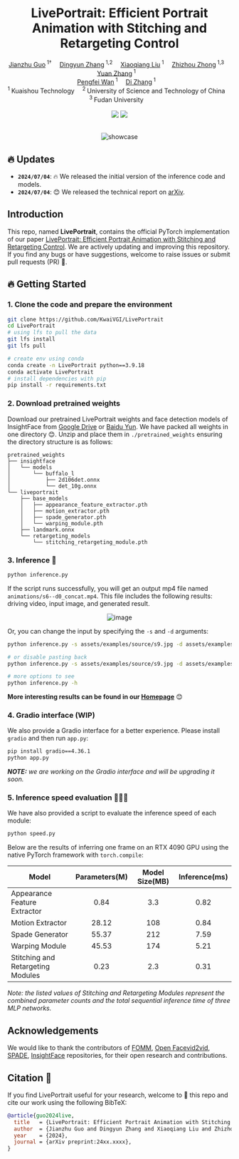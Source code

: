 <h1 align="center">LivePortrait: Efficient Portrait Animation with Stitching and Retargeting Control</h1>

<div align='center'>
    <a href='https://github.com/cleardusk' target='_blank'>Jianzhu Guo</a><sup> 1†</sup>&emsp;
    <a href='https://github.com/KwaiVGI' target='_blank'>Dingyun Zhang</a><sup> 1,2</sup>&emsp;
    <a href='https://github.com/KwaiVGI' target='_blank'>Xiaoqiang Liu</a><sup> 1</sup>&emsp;
    <a href='https://github.com/KwaiVGI' target='_blank'>Zhizhou Zhong</a><sup> 1,3</sup>&emsp;
    <a href='https://scholar.google.com.hk/citations?user=_8k1ubAAAAAJ' target='_blank'>Yuan Zhang</a><sup> 1</sup>&emsp;
</div>

<div align='center'>
    <a href='https://scholar.google.com/citations?user=P6MraaYAAAAJ' target='_blank'>Pengfei Wan</a><sup> 1</sup>&emsp;
    <a href='https://openreview.net/profile?id=~Di_ZHANG3' target='_blank'>Di Zhang</a><sup> 1</sup>&emsp;
</div>

<div align='center'>
    <sup>1 </sup>Kuaishou Technology&emsp; <sup>2 </sup>University of Science and Technology of China&emsp; <sup>3 </sup>Fudan University&emsp;
</div>

<br>
<div align="center">
  <!-- <a href='LICENSE'><img src='https://img.shields.io/badge/license-MIT-yellow'></a> -->
  <a href='https://liveportrait.github.io'><img src='https://img.shields.io/badge/Project-Homepage-green'></a>
  <a href='https://github.com/KwaiVGI/LivePortrait'><img src='https://img.shields.io/badge/Paper-arXiv-red'></a>
</div>
<br>

<p align="center">
  <img src="./assets/docs/showcase2.gif" alt="showcase">
</p>



## 🔥 Updates
- **`2024/07/04`**: 🔥 We released the initial version of the inference code and models.
- **`2024/07/04`**: 😊 We released the technical report on [arXiv]().

## Introduction
This repo, named **LivePortrait**, contains the official PyTorch implementation of our paper [LivePortrait: Efficient Portrait Animation with Stitching and Retargeting Control]().
We are actively updating and improving this repository. If you find any bugs or have suggestions, welcome to raise issues or submit pull requests (PR) 💖.

## 🔥 Getting Started
### 1. Clone the code and prepare the environment
```bash
git clone https://github.com/KwaiVGI/LivePortrait
cd LivePortrait
# using lfs to pull the data
git lfs install
git lfs pull

# create env using conda
conda create -n LivePortrait python==3.9.18
conda activate LivePortrait
# install dependencies with pip
pip install -r requirements.txt
```

### 2. Download pretrained weights
Download our pretrained LivePortrait weights and face detection models of InsightFace from [Google Drive](https://drive.google.com/drive/folders/1UtKgzKjFAOmZkhNK-OYT0caJ_w2XAnib) or [Baidu Yun](https://pan.baidu.com/s/1MGctWmNla_vZxDbEp2Dtzw?pwd=z5cn). We have packed all weights in one directory 😊. Unzip and place them in `./pretrained_weights` ensuring the directory structure is as follows:
```text
pretrained_weights
├── insightface
│   └── models
│       └── buffalo_l
│           ├── 2d106det.onnx
│           └── det_10g.onnx
└── liveportrait
    ├── base_models
    │   ├── appearance_feature_extractor.pth
    │   ├── motion_extractor.pth
    │   ├── spade_generator.pth
    │   └── warping_module.pth
    ├── landmark.onnx
    └── retargeting_models
        └── stitching_retargeting_module.pth
```

### 3. Inference 🚀

```bash
python inference.py
```

If the script runs successfully, you will get an output mp4 file named `animations/s6--d0_concat.mp4`. This file includes the following results: driving video, input image, and generated result.

<p align="center">
  <img src="./assets/docs/inference.gif" alt="image">
</p>

Or, you can change the input by specifying the `-s` and `-d` arguments:

```bash
python inference.py -s assets/examples/source/s9.jpg -d assets/examples/driving/d0.mp4

# or disable pasting back
python inference.py -s assets/examples/source/s9.jpg -d assets/examples/driving/d0.mp4 --no_flag_pasteback

# more options to see
python inference.py -h
```

**More interesting results can be found in our [Homepage](https://liveportrait.github.io/)** 😊

### 4. Gradio interface (WIP)

We also provide a Gradio interface for a better experience. Please install `gradio` and then run `app.py`:

```bash
pip install gradio==4.36.1
python app.py
```

***NOTE:*** *we are working on the Gradio interface and will be upgrading it soon.*


### 5. Inference speed evaluation 🚀🚀🚀
We have also provided a script to evaluate the inference speed of each module:

```bash
python speed.py
```

Below are the results of inferring one frame on an RTX 4090 GPU using the native PyTorch framework with `torch.compile`:

| Model                             | Parameters(M) | Model Size(MB) | Inference(ms) |
|-----------------------------------|:-------------:|:--------------:|:-------------:|
| Appearance Feature Extractor      |     0.84      |       3.3      |     0.82      |
| Motion Extractor                  |     28.12     |       108      |     0.84      |
| Spade Generator                   |     55.37     |       212      |     7.59      |
| Warping Module                    |     45.53     |       174      |     5.21      |
| Stitching and Retargeting Modules|     0.23      |       2.3      |     0.31      |

*Note: the listed values of Stitching and Retargeting Modules represent the combined parameter counts and the total sequential inference time of three MLP networks.*


## Acknowledgements
We would like to thank the contributors of [FOMM](https://github.com/AliaksandrSiarohin/first-order-model), [Open Facevid2vid](https://github.com/zhanglonghao1992/One-Shot_Free-View_Neural_Talking_Head_Synthesis), [SPADE](https://github.com/NVlabs/SPADE), [InsightFace](https://github.com/deepinsight/insightface) repositories, for their open research and contributions.

## Citation 💖
If you find LivePortrait useful for your research, welcome to 🌟 this repo and cite our work using the following BibTeX:
```bibtex
@article{guo2024live,
  title   = {LivePortrait: Efficient Portrait Animation with Stitching and Retargeting Control},
  author  = {Jianzhu Guo and Dingyun Zhang and Xiaoqiang Liu and Zhizhou Zhong and Yuan Zhang and Pengfei Wan and Di Zhang},
  year    = {2024},
  journal = {arXiv preprint:24xx.xxxx},
}
```
